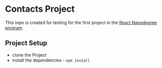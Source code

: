 # Contacts Project

This repo is created for testing for the first project in the [React Nanodegree program](https://www.udacity.com/course/react-nanodegree--nd019).

## Project Setup

* clone the Project 
* install the dependencies - `npm install`

